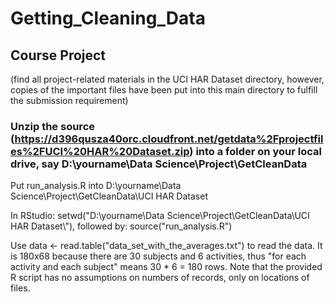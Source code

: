 # Getting_Cleaning_Data


## Course Project

(find all project-related materials in the UCI HAR Dataset directory, however, copies of the important files have been put into this main directory to fulfill the submission requirement)


### Unzip the source (https://d396qusza40orc.cloudfront.net/getdata%2Fprojectfiles%2FUCI%20HAR%20Dataset.zip) into a folder on your local drive, say D:\yourname\Data Science\Project\GetCleanData

Put run_analysis.R into D:\yourname\Data Science\Project\GetCleanData\UCI HAR Dataset

In RStudio: setwd("D:\yourname\Data Science\Project\GetCleanData\UCI HAR Dataset\\"), followed by: source("run_analysis.R")

Use data <- read.table("data_set_with_the_averages.txt") to read the data. It is 180x68 because there are 30 subjects and 6 activities, thus "for each activity and each subject" means 30 * 6 = 180 rows. Note that the provided R script has no assumptions on numbers of records, only on locations of files.
